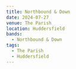 ```yaml
---
title: Northbound & Down
date: 2024-07-27
venue: The Parish
location: Huddersfield
bands:
  - Northbound & Down
tags:
  - The Parish
  - Huddersfield
---
```

